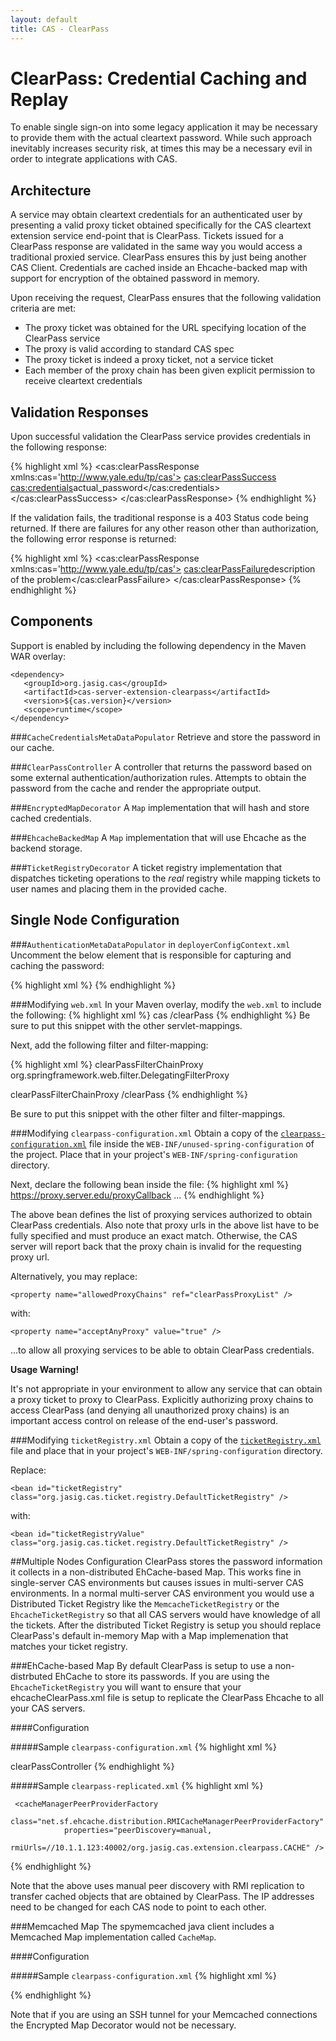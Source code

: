```yaml
---
layout: default
title: CAS - ClearPass
---
```

<a name="ClearPass:CredentialCachingandReplay">  </a>
# ClearPass: Credential Caching and Replay
To enable single sign-on into some legacy application it may be necessary to provide them with the actual cleartext password. While such approach inevitably increases security risk, at times this may be a necessary evil in order to integrate applications with CAS.

<a name="Architecture">  </a>
## Architecture
A service may obtain cleartext credentials for an authenticated user by presenting a valid proxy ticket obtained specifically for the CAS cleartext extension service end-point that is ClearPass. Tickets issued for a ClearPass response are validated in the same way you would access a traditional proxied service. ClearPass ensures this by just being another CAS Client. Credentials are cached inside an Ehcache-backed map with support for encryption of the obtained password in memory.

Upon receiving the request, ClearPass ensures that the following validation criteria are met:

* The proxy ticket was obtained for the URL specifying location of the ClearPass service
* The proxy is valid according to standard CAS spec
* The proxy ticket is indeed a proxy ticket, not a service ticket
* Each member of the proxy chain has been given explicit permission to receive cleartext credentials

<a name="ValidationResponses">  </a>
## Validation Responses
Upon successful validation the ClearPass service provides credentials in the following response:

{% highlight xml %}
<cas:clearPassResponse xmlns:cas='http://www.yale.edu/tp/cas'>
    <cas:clearPassSuccess>
        <cas:credentials>actual_password</cas:credentials>
    </cas:clearPassSuccess>
</cas:clearPassResponse>
{% endhighlight %}

If the validation fails, the traditional response is a 403 Status code being returned. If there are failures for any other reason other than authorization, the following error response is returned:

{% highlight xml %}
<cas:clearPassResponse xmlns:cas='http://www.yale.edu/tp/cas'>
    <cas:clearPassFailure>description of the problem</cas:clearPassFailure>
</cas:clearPassResponse>
{% endhighlight %}

<a name="Components">  </a>
## Components
Support is enabled by including the following dependency in the Maven WAR overlay:

    <dependency>
       <groupId>org.jasig.cas</groupId>
       <artifactId>cas-server-extension-clearpass</artifactId>
       <version>${cas.version}</version>
       <scope>runtime</scope>
    </dependency>

<a name="CacheCredentialsMetaDataPopulator">  </a>
###`CacheCredentialsMetaDataPopulator`
Retrieve and store the password in our cache.
 
<a name="ClearPassController">  </a>
###`ClearPassController`
A controller that returns the password based on some external authentication/authorization rules. Attempts to obtain the password from the cache and render the appropriate output.

<a name="EncryptedMapDecorator">  </a>
###`EncryptedMapDecorator`
A `Map` implementation that will hash and store cached credentials.

<a name="EhcacheBackedMap">  </a>
###`EhcacheBackedMap`
A `Map` implementation that will use Ehcache as the backend storage.

<a name="TicketRegistryDecorator">  </a>
###`TicketRegistryDecorator`
A ticket registry implementation that dispatches ticketing operations to the *real* registry while mapping tickets to user names and placing them in the provided cache.

<a name="SingleNodeConfiguration">  </a>
## Single Node Configuration

<a name="AuthenticationMetaDataPopulatorindeployerConfigContext.xml">  </a>
###`AuthenticationMetaDataPopulator` in `deployerConfigContext.xml`
Uncomment the below element that is responsible for capturing and caching the password:

{% highlight xml %}
<property name="authenticationMetaDataPopulators">
  <list>
    <bean class="org.jasig.cas.extension.clearpass.CacheCredentialsMetaDataPopulator"
      c:credentialCache-ref="encryptedMap" />
    </bean>
  </list>
</property>
{% endhighlight %}

<a name="Modifyingweb.xml">  </a>
###Modifying `web.xml`
In your Maven overlay, modify the `web.xml` to include the following:
{% highlight xml %}
<servlet-mapping>
  <servlet-name>cas</servlet-name>
  <url-pattern>/clearPass</url-pattern>
</servlet-mapping>
{% endhighlight %}
 Be sure to put this snippet with the other servlet-mappings.

Next, add the following filter and filter-mapping:

{% highlight xml %}
<filter>
  <filter-name>clearPassFilterChainProxy</filter-name>
  <filter-class>org.springframework.web.filter.DelegatingFilterProxy</filter-class>
</filter>
 
<filter-mapping>
  <filter-name>clearPassFilterChainProxy</filter-name>
  <url-pattern>/clearPass</url-pattern>
</filter-mapping>
{% endhighlight %}

Be sure to put this snippet with the other filter and filter-mappings.

<a name="Modifyingclearpass-configuration.xml">  </a>
###Modifying `clearpass-configuration.xml`
Obtain a copy of the [`clearpass-configuration.xml`](https://github.com/Jasig/cas/blob/master/cas-server-webapp/src/main/webapp/WEB-INF/unused-spring-configuration/clearpass-configuration.xml) file inside the `WEB-INF/unused-spring-configuration` of the project. Place that in your project's `WEB-INF/spring-configuration` directory.

Next, declare the following bean inside the file:
{% highlight xml %}
<bean id="clearPassProxyList" class="org.jasig.cas.client.validation.ProxyList">
    <constructor-arg>
        <list>
            <value>https://proxy.server.edu/proxyCallback</value>
            <value>...</value>
        </list>
    </constructor-arg>
</bean>
{% endhighlight %}

The above bean defines the list of proxying services authorized to obtain ClearPass credentials. Also note that
proxy urls in the above list have to be fully specified and must produce an exact match. Otherwise, the CAS server
will report back that the proxy chain is invalid for the requesting proxy url. 


Alternatively, you may replace:

    <property name="allowedProxyChains" ref="clearPassProxyList" />
with:

    <property name="acceptAnyProxy" value="true" />

...to allow all proxying services to be able to obtain ClearPass credentials.

<div class="alert alert-warning"><strong>Usage Warning!</strong><p>It's not appropriate in your environment to allow any service that can obtain a proxy ticket to proxy to ClearPass. Explicitly authorizing proxy chains to access ClearPass (and denying all unauthorized proxy chains) is an important access control on release of the end-user's password.</p></div>

<a name="ModifyingticketRegistry.xml">  </a>
###Modifying `ticketRegistry.xml`
Obtain a copy of the [`ticketRegistry.xml`](https://github.com/Jasig/cas/blob/master/cas-server-webapp/src/main/webapp/WEB-INF/spring-configuration/ticketRegistry.xml) file and place that in your project's `WEB-INF/spring-configuration` directory.

Replace:

    <bean id="ticketRegistry" class="org.jasig.cas.ticket.registry.DefaultTicketRegistry" />

with:

    <bean id="ticketRegistryValue" class="org.jasig.cas.ticket.registry.DefaultTicketRegistry" />

<a name="MultipleNodesConfiguration">  </a>
##Multiple Nodes Configuration
ClearPass stores the password information it collects in a non-distributed EhCache-based Map. This works fine in single-server CAS environments but causes issues in multi-server CAS environments. In a normal multi-server CAS environment you would use a Distributed Ticket Registry like the `MemcacheTicketRegistry` or the `EhcacheTicketRegistry` so that all CAS servers would have knowledge of all the tickets. After the distributed Ticket Registry is setup you should replace ClearPass's default in-memory Map with a Map implemenation that matches your ticket registry. 

<a name="EhCache-basedMap">  </a>
###EhCache-based Map
By default ClearPass is setup to use a non-distrbuted EhCache to store its passwords. If you are using the `EhcacheTicketRegistry` you will want to ensure that your ehcacheClearPass.xml file is setup to replicate the ClearPass Ehcache to all your CAS servers. 

<a name="Configuration">  </a>
####Configuration

<a name="Sampleclearpass-configuration.xml">  </a>
#####Sample `clearpass-configuration.xml`
{% highlight xml %}
<!--  Credentials Cache implementation -->
<bean id="ehCacheManager" class="org.springframework.cache.ehcache.EhCacheManagerFactoryBean">
    <property name="configLocation" value="file:/etc/cas/clearpass-replicated.xml" />
    <property name="shared" value="false" />
    <property name="cacheManagerName" value="clearPassEhCacheManager" />
</bean>

<bean id="clearPassEhCache" class="org.springframework.cache.ehcache.EhCacheFactoryBean"
    p:cacheManager-ref="ehCacheManager"
    p:bootstrapCacheLoader-ref="ticketCacheBootstrapCacheLoader" 
    p:cacheEventListeners-ref="ticketRMISynchronousCacheReplicator"
    p:cacheName="org.jasig.cas.extension.clearpass.CACHE"
    p:timeToIdle="720"
    p:timeToLive="720" />

<bean id="ticketRMISynchronousCacheReplicator" class="net.sf.ehcache.distribution.RMISynchronousCacheReplicator">
    <constructor-arg name="replicatePuts" value="true"/> 
    <constructor-arg name="replicatePutsViaCopy" value="true"/> 
    <constructor-arg name="replicateUpdates" value="true"/>  
    <constructor-arg name="replicateUpdatesViaCopy" value="true"/>  
    <constructor-arg name="replicateRemovals" value="true"/>       
</bean>

<bean id="ticketCacheBootstrapCacheLoader" class="net.sf.ehcache.distribution.RMIBootstrapCacheLoader">
    <constructor-arg name="asynchronous" value="true"/>  
    <constructor-arg name="maximumChunkSize" value="5000000"/>  
</bean>

<bean id="credentialsCache" class="org.jasig.cas3.extensions.clearpass.EhcacheBackedMap">
    <constructor-arg index="0" ref="clearPassEhCache" />
</bean>

<bean id="ticketRegistry" class="org.jasig.cas3.extensions.clearpass.TicketRegistryDecorator">
    <constructor-arg index="0" ref="ticketRegistryValue"/>
    <constructor-arg index="1" ref="credentialsCache"/>
</bean>

<!-- implementation of the clear pass vending service -->
<bean id="clearPassController" class="org.jasig.cas3.extensions.clearpass.ClearPassController">
    <constructor-arg index="0" ref="credentialsCache" />
</bean>

<bean id="handlerMappingClearPass" class="org.springframework.web.servlet.handler.SimpleUrlHandlerMapping"
    p:alwaysUseFullPath="true">
	<property name="mappings">
		<props>
			<prop key="/clearPass">
                clearPassController
            </prop>
        </props>
	</property>
</bean>
{% endhighlight %}

<a name="Sampleclearpass-replicated.xml">  </a>
#####Sample `clearpass-replicated.xml`
{% highlight xml %}
<ehcache name="clearPassEhCacheManager" updateCheck="false" 
        xmlns:xsi="http://www.w3.org/2001/XMLSchema-instance" 
         xsi:noNamespaceSchemaLocation="http://ehcache.sf.net/ehcache.xsd">

   <diskStore path="java.io.tmpdir/cas"/>
	
	 <cacheManagerPeerProviderFactory 
                class="net.sf.ehcache.distribution.RMICacheManagerPeerProviderFactory"
                properties="peerDiscovery=manual,
                rmiUrls=//10.1.1.123:40002/org.jasig.cas.extension.clearpass.CACHE" />
   
   <!-- Port where it listens for peers. Should be different from peer provider port defined above -->
   <cacheManagerPeerListenerFactory 
            class="net.sf.ehcache.distribution.RMICacheManagerPeerListenerFactory"
            properties="port=40002" />
</ehcache>
{% endhighlight %}

Note that the above uses manual peer discovery with RMI replication to transfer cached objects that are obtained by ClearPass. The IP addresses need to be changed for each CAS node to point to each other.

<a name="MemcachedMap">  </a>
###Memcached  Map
The spymemcached java client includes a Memcached Map implementation called `CacheMap`. 

<a name="Configuration">  </a>
####Configuration

<a name="Sampleclearpass-configuration.xml">  </a>
#####Sample `clearpass-configuration.xml`
{% highlight xml %}
<bean id="CPserialTranscoder" class="net.spy.memcached.transcoders.SerializingTranscoder"
    p:compressionThreshold="2048" />
     
<bean id="memcachedMap" class="net.spy.memcached.CacheMap">
  <constructor-arg index="0">
    <bean class="net.spy.memcached.spring.MemcachedClientFactoryBean"
          p:servers="memcache1.college.edu:11211,memcache2.college.edu:11211"
          p:protocol="BINARY"
          p:locatorType="ARRAY_MOD"
          p:failureMode="Redistribute"
          p:transcoder-ref="CPserialTranscoder">
      <property name="hashAlg">
        <util:constant static-field="net.spy.memcached.DefaultHashAlgorithm.FNV1A_64_HASH" />
      </property>
    </bean>
  </constructor-arg>
  <!-- this is the timeout for the cache in seconds -->
  <constructor-arg index="1" value="7200" />
  <!-- this is the prefix for the keys stored in the map --> 
  <constructor-arg index="2" value="clearPass_" /> 
</bean>  
 
<bean id="credentialsCache" class="org.jasig.cas.extension.clearpass.EncryptedMapDecorator">
  <constructor-arg index="0" ref="memcachedMap" />
  <!-- Replace the salt and secret key with one of your choosing -->      
  <constructor-arg index="1" value="salt1234" />
  <constructor-arg index="2" value="seCretKey0123456" />
</bean>

<bean id="ticketRegistry" class="org.jasig.cas.extension.clearpass.TicketRegistryDecorator">
  <constructor-arg index="0" ref="ticketRegistryValue"/>
  <constructor-arg index="1" ref="credentialsCache"/>
</bean>
{% endhighlight %}

Note that if you are using an SSH tunnel for your Memcached connections the Encrypted Map Decorator would not be necessary.
